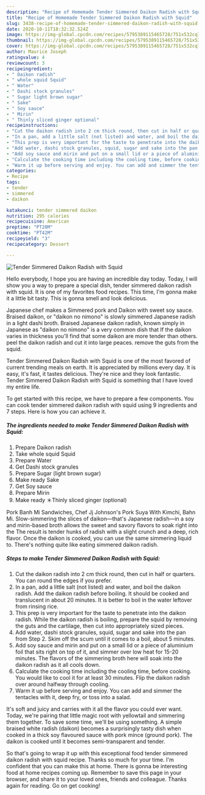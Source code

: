 ```yaml
---
description: "Recipe of Homemade Tender Simmered Daikon Radish with Squid"
title: "Recipe of Homemade Tender Simmered Daikon Radish with Squid"
slug: 3438-recipe-of-homemade-tender-simmered-daikon-radish-with-squid
date: 2020-10-11T18:32:32.524Z
image: https://img-global.cpcdn.com/recipes/5795389115465728/751x532cq70/tender-simmered-daikon-radish-with-squid-recipe-main-photo.jpg
thumbnail: https://img-global.cpcdn.com/recipes/5795389115465728/751x532cq70/tender-simmered-daikon-radish-with-squid-recipe-main-photo.jpg
cover: https://img-global.cpcdn.com/recipes/5795389115465728/751x532cq70/tender-simmered-daikon-radish-with-squid-recipe-main-photo.jpg
author: Maurice Joseph
ratingvalue: 4
reviewcount: 3
recipeingredient:
- " Daikon radish"
- " whole squid Squid"
- " Water"
- " Dashi stock granules"
- " Sugar light brown sugar"
- " Sake"
- " Soy sauce"
- " Mirin"
- " Thinly sliced ginger optional"
recipeinstructions:
- "Cut the daikon radish into 2 cm thick round, then cut in half or quarters. You can round the edges if you prefer."
- "In a pan, add a little salt (not listed) and water, and boil the daikon radish. Add the daikon radish before boiling. It should be cooked and translucent in about 20 minutes. It is better to boil in the water leftover from rinsing rice."
- "This prep is very important for the taste to penetrate into the daikon radish.  While the daikon radish is boiling, prepare the squid by removing the guts and the cartilage, then cut into appropriately sized pieces."
- "Add water, dashi stock granules, squid, sugar and sake into the pan from Step 2. Skim off the scum until it comes to a boil, about 5 minutes."
- "Add soy sauce and mirin and put on a small lid or a piece of aluminium foil that sits right on top of it, and simmer over low heat for 15-20 minutes. The flavors of the simmering broth here will soak into the daikon radish as it all cools down."
- "Calculate the cooking time including the cooling time, before cooking.  You would like to cool it for at least 30 minutes.  Flip the daikon radish over around halfway through cooling."
- "Warm it up before serving and enjoy. You can add and simmer the tentacles with it, deep fry, or toss into a salad."
categories:
- Recipe
tags:
- tender
- simmered
- daikon

katakunci: tender simmered daikon 
nutrition: 295 calories
recipecuisine: American
preptime: "PT20M"
cooktime: "PT42M"
recipeyield: "3"
recipecategory: Dessert

---
```



![Tender Simmered Daikon Radish with Squid](https://img-global.cpcdn.com/recipes/5795389115465728/751x532cq70/tender-simmered-daikon-radish-with-squid-recipe-main-photo.jpg)

Hello everybody, I hope you are having an incredible day today. Today, I will show you a way to prepare a special dish, tender simmered daikon radish with squid. It is one of my favorites food recipes. This time, I'm gonna make it a little bit tasty. This is gonna smell and look delicious.

Japanese chef makes a Simmered pork and Daikon with sweet soy sauce. Braised daikon, or &#34;daikon no nimono&#34; is slowly simmered Japanese radish in a light dashi broth. Braised Japanese daikon radish, known simply in Japanese as &#34;daikon no nimono&#34; is a very common dish that If the daikon varies in thickness you&#39;ll find that some daikon are more tender than others. peel the daikon radish and cut it into large peaces. remove the guts from the squid.

Tender Simmered Daikon Radish with Squid is one of the most favored of current trending meals on earth. It is appreciated by millions every day. It is easy, it's fast, it tastes delicious. They're nice and they look fantastic. Tender Simmered Daikon Radish with Squid is something that I have loved my entire life.


To get started with this recipe, we have to prepare a few components. You can cook tender simmered daikon radish with squid using 9 ingredients and 7 steps. Here is how you can achieve it.

<!--inarticleads1-->

##### The ingredients needed to make Tender Simmered Daikon Radish with Squid:

1. Prepare  Daikon radish
1. Take  whole squid Squid
1. Prepare  Water
1. Get  Dashi stock granules
1. Prepare  Sugar (light brown sugar)
1. Make ready  Sake
1. Get  Soy sauce
1. Prepare  Mirin
1. Make ready  ＊Thinly sliced ginger (optional)


Pork Banh Mi Sandwiches, Chef Jj Johnson&#39;s Pork Suya With Kimchi, Bahn Mi. Slow-simmering the slices of daikon—that&#39;s Japanese radish—in a soy and mirin-based broth allows the sweet and savory flavors to soak right into the The result is tender hunks of radish with a slight crunch and a deep, rich flavor. Once the daikon is cooked, you can use the same simmering liquid to. There&#39;s nothing quite like eating simmered daikon radish. 

<!--inarticleads2-->

##### Steps to make Tender Simmered Daikon Radish with Squid:

1. Cut the daikon radish into 2 cm thick round, then cut in half or quarters. You can round the edges if you prefer.
1. In a pan, add a little salt (not listed) and water, and boil the daikon radish. Add the daikon radish before boiling. It should be cooked and translucent in about 20 minutes. It is better to boil in the water leftover from rinsing rice.
1. This prep is very important for the taste to penetrate into the daikon radish.  While the daikon radish is boiling, prepare the squid by removing the guts and the cartilage, then cut into appropriately sized pieces.
1. Add water, dashi stock granules, squid, sugar and sake into the pan from Step 2. Skim off the scum until it comes to a boil, about 5 minutes.
1. Add soy sauce and mirin and put on a small lid or a piece of aluminium foil that sits right on top of it, and simmer over low heat for 15-20 minutes. The flavors of the simmering broth here will soak into the daikon radish as it all cools down.
1. Calculate the cooking time including the cooling time, before cooking.  You would like to cool it for at least 30 minutes.  Flip the daikon radish over around halfway through cooling.
1. Warm it up before serving and enjoy. You can add and simmer the tentacles with it, deep fry, or toss into a salad.


It&#39;s soft and juicy and carries with it all the flavor you could ever want. Today, we&#39;re pairing that little magic root with yellowtail and simmering them together. To save some time, we&#39;ll be using something. A simple braised white radish (daikon) becomes a surprisingly tasty dish when cooked in a thick soy flavoured sauce with pork mince (ground pork). The daikon is cooked until it becomes semi-transparent and tender. 

So that's going to wrap it up with this exceptional food tender simmered daikon radish with squid recipe. Thanks so much for your time. I'm confident that you can make this at home. There is gonna be interesting food at home recipes coming up. Remember to save this page in your browser, and share it to your loved ones, friends and colleague. Thanks again for reading. Go on get cooking!
